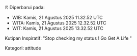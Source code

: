 ⏰ Diperbarui pada:
- WIB: Kamis, 21 Agustus 2025 11.32.52 UTC
- WITA: Kamis, 21 Agustus 2025 12.32.52 UTC
- WIT: Kamis, 21 Agustus 2025 13.32.52 UTC

Kutipan Inspiratif:
"Stop checking my status ! Go Get A Life "


Kategori: attitude

